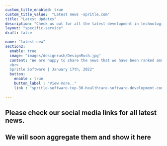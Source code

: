 ```yaml
---
custom_title_enabled: true
custom_title_value:  "Latest news -spritle.com"
title: "Latest Updates"
description: "Check us out for all the latest development in technologies and how spritle contributes to be the best in latest inventions."
layout: "specific-service"
draft: false

name: "latest-new"
section2:
  enable: true
  image: "images/designrush/DesignRush.jpg"
  content: "We are happy to share the news that we have been ranked among the Top 30 Digital Healthcare Software Development Companies by DesignRush.
  <br>
  Spritle Software | January 17th, 2022"
  button:
    enable : true
    button_label : "View more.."
    link : "spritle-software-top-30-healthcare-software-development-companies/"
  
---
```


## Please check our social media links for all latest news.

## We will soon aggregate them and show it here